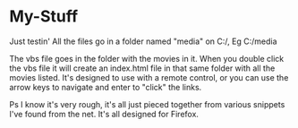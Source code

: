 # My-Stuff
Just testin'
All the files go in a folder named "media" on C:/, Eg C:/media

The vbs file goes in the folder with the movies in it. When you double click the vbs file it will create an index.html file in that same folder with all the movies listed. It's designed to use with a remote control, or you can use the arrow keys to navigate and enter to "click" the links.

Ps I know it's very rough, it's all just pieced together from various snippets I've found from the net. It's all designed for Firefox.
